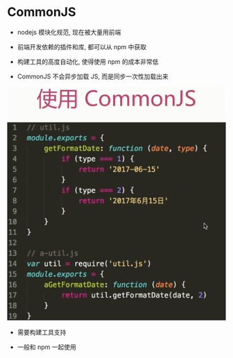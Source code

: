 # CommonJS

- nodejs 模块化规范, 现在被大量用前端

- 前端开发依赖的插件和库, 都可以从 npm 中获取

- 构建工具的高度自动化, 使得使用 npm 的成本非常低

- CommonJS 不会异步加载 JS, 而是同步一次性加载出来

![](./media/commonjs.png)

- 需要构建工具支持

- 一般和 npm 一起使用